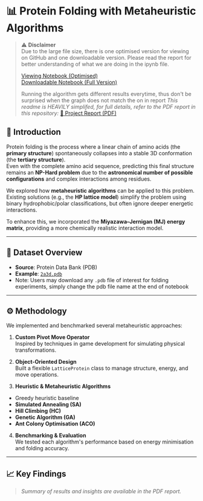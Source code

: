 # 📊 Protein Folding with Metaheuristic Algorithms

> ⚠️ **Disclaimer**  
> Due to the large file size, there is one optimised version for viewing on GitHub and one downloadable version.
> Please read the report for better understanding of what we are doing in the ipynb file.
> 
> [ Viewing Notebook (Optimised)](https://github.com/realestzeyu/Algorithms-Protein-Folding/blob/main/Protein%20Folding%20Main%20File%20with%202a3d%20Optimised.ipynb)  
> [ Downloadable Notebook (Full Version)](https://github.com/realestzeyu/Algorithms-Protein-Folding/blob/main/Protein%20Folding%20Main%20File%20with%202a3d.ipynb)
> 
> Running the algorithm gets different results everytime, thus don't be surprised when the graph does not match the on in report
> _This readme is HEAVILY simplifed, for full details, refer to the PDF report in this repository:_ [📄 Project Report (PDF)](https://github.com/realestzeyu/Algorithms-Protein-Folding/blob/main/Metaheuristics%20Report%20for%20Github.pdf)


## 📌 Introduction  
Protein folding is the process where a linear chain of amino acids (the **primary structure**) spontaneously collapses into a stable 3D conformation (the **tertiary structure**).  
Even with the complete amino acid sequence, predicting this final structure remains an **NP-Hard problem** due to the **astronomical number of possible configurations** and complex interactions among residues.

We explored how **metaheuristic algorithms** can be applied to this problem.  
Existing solutions (e.g., the **HP lattice model**) simplify the problem using binary hydrophobic/polar classifications, but often ignore deeper energetic interactions.

To enhance this, we incorporated the **Miyazawa–Jernigan (MJ) energy matrix**, providing a more chemically realistic interaction model.

---

## 📂 Dataset Overview  
- **Source**: Protein Data Bank (PDB)  
- **Example**: [`2a3d.pdb`](https://www.rcsb.org/structure/2a3d)  
- Note: Users may download any `.pdb` file of interest for folding experiments, simply change the pdb file name at the end of notebook

---

## ⚙️ Methodology  

We implemented and benchmarked several metaheuristic approaches:

1. **Custom Pivot Move Operator**  
  Inspired by techniques in game development for simulating physical transformations.

2. **Object-Oriented Design**  
  Built a flexible `LatticeProtein` class to manage structure, energy, and move operations.

3. **Heuristic & Metaheuristic Algorithms**
  - Greedy heuristic baseline  
  - **Simulated Annealing (SA)**  
  - **Hill Climbing (HC)**  
  - **Genetic Algorithm (GA)**  
  - **Ant Colony Optimisation (ACO)**

4. **Benchmarking & Evaluation**  
  We tested each algorithm's performance based on energy minimisation and folding accuracy.

---

## 📈 Key Findings  
> _Summary of results and insights are available in the PDF report._

